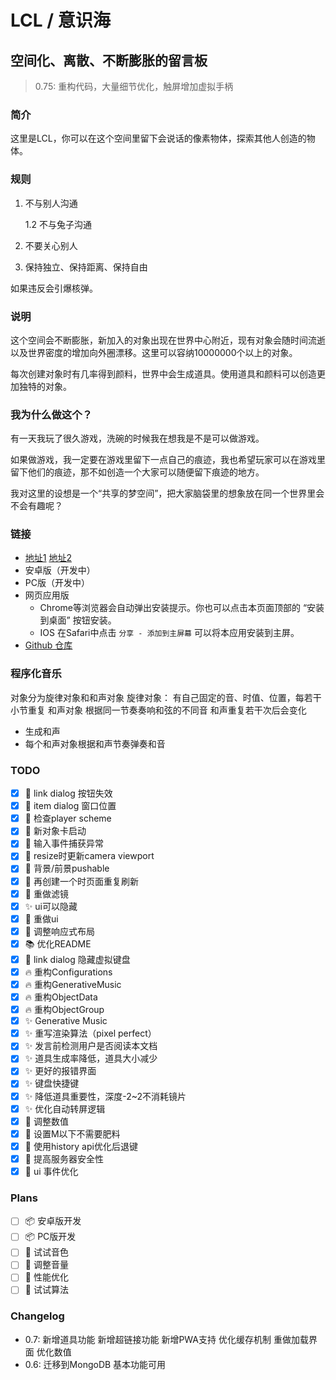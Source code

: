 # LCL / 意识海
## 空间化、离散、不断膨胀的留言板

>0.75: 重构代码，大量细节优化，触屏增加虚拟手柄
### 简介

这里是LCL，你可以在这个空间里留下会说话的像素物体，探索其他人创造的物体。

### 规则

1. 不与别人沟通

    1.2 不与兔子沟通

2. 不要关心别人

3. 保持独立、保持距离、保持自由

如果违反会引爆核弹。

### 说明

这个空间会不断膨胀，新加入的对象出现在世界中心附近，现有对象会随时间流逝以及世界密度的增加向外圈漂移。这里可以容纳10000000个以上的对象。

每次创建对象时有几率得到颜料，世界中会生成道具。使用道具和颜料可以创造更加独特的对象。

### 我为什么做这个？

有一天我玩了很久游戏，洗碗的时候我在想我是不是可以做游戏。

如果做游戏，我一定要在游戏里留下一点自己的痕迹，我也希望玩家可以在游戏里留下他们的痕迹，那不如创造一个大家可以随便留下痕迹的地方。

我对这里的设想是一个“共享的梦空间”，把大家脑袋里的想象放在同一个世界里会不会有趣呢？

### 链接

- [地址1](https://lcl.yu-me.workers.dev) [地址2](https://lcl-web.herokuapp.com)
- 安卓版（开发中）
- PC版（开发中）
- 网页应用版
  - Chrome等浏览器会自动弹出安装提示。你也可以点击本页面顶部的 “安装到桌面” 按钮安装。
  - IOS 在Safari中点击 ```分享 - 添加到主屏幕``` 可以将本应用安装到主屏。
- [Github 仓库](https://github.com/john-walks-slow/lcl)

### 程序化音乐

对象分为旋律对象和和声对象
旋律对象：
有自己固定的音、时值、位置，每若干小节重复
和声对象
根据同一节奏奏响和弦的不同音
和声重复若干次后会变化
- 生成和声
- 每个和声对象根据和声节奏弹奏和音

### TODO

- [x] :bug: link dialog 按钮失效
- [x] :bug: item dialog 窗口位置
- [x] :bug: 检查player scheme
- [x] :bug: 新对象卡启动
- [x] :bug: 输入事件捕获异常
- [x] :bug: resize时更新camera viewport
- [x] :bug: 背景/前景pushable
- [x] :bug: 再创建一个时页面重复刷新
- [x] :art: 重做滤镜
- [x] :sparkles: ui可以隐藏
- [x] :art: 重做ui
- [x] :art: 调整响应式布局
- [x] :books: 优化README
- [x] :bug: link dialog 隐藏虚拟键盘
- [x] :fire: 重构Configurations
- [x] :fire: 重构GenerativeMusic
- [x] :fire: 重构ObjectData
- [x] :fire: 重构ObjectGroup
- [x] :sparkles: Generative Music
- [x] :sparkles: 重写渲染算法（pixel perfect）
- [x] :sparkles: 发言前检测用户是否阅读本文档
- [x] :sparkles: 道具生成率降低，道具大小减少
- [x] :sparkles: 更好的报错界面
- [x] :sparkles: 键盘快捷键 
- [x] :sparkles: 降低道具重要性，深度-2~2不消耗镜片
- [x] :sparkles: 优化自动转屏逻辑
- [x] :wrench: 调整数值
- [x] :wrench: 设置M以下不需要肥料
- [x] :wrench: 使用history api优化后退键
- [x] :wrench: 提高服务器安全性
- [x] :wrench: ui 事件优化

### Plans

- [ ] :package: 安卓版开发
- [ ] :package: PC版开发
- [ ] :musical_note: 试试音色
- [ ] :musical_note: 调整音量
- [ ] :musical_note: 性能优化
- [ ] :musical_note: 试试算法
### Changelog
- 0.7: 新增道具功能 新增超链接功能 新增PWA支持 优化缓存机制 重做加载界面 优化数值 
- 0.6: 迁移到MongoDB 基本功能可用

